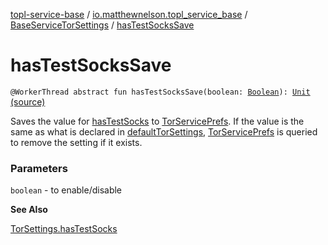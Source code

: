 [topl-service-base](../../index.md) / [io.matthewnelson.topl_service_base](../index.md) / [BaseServiceTorSettings](index.md) / [hasTestSocksSave](./has-test-socks-save.md)

# hasTestSocksSave

`@WorkerThread abstract fun hasTestSocksSave(boolean: `[`Boolean`](https://kotlinlang.org/api/latest/jvm/stdlib/kotlin/-boolean/index.html)`): `[`Unit`](https://kotlinlang.org/api/latest/jvm/stdlib/kotlin/-unit/index.html) [(source)](https://github.com/05nelsonm/TorOnionProxyLibrary-Android/blob/master/topl-service-base/src/main/java/io/matthewnelson/topl_service_base/BaseServiceTorSettings.kt#L700)

Saves the value for [hasTestSocks](has-test-socks.md) to [TorServicePrefs](../-tor-service-prefs/index.md). If the value is the same
as what is declared in [defaultTorSettings](default-tor-settings.md), [TorServicePrefs](../-tor-service-prefs/index.md) is queried to remove the
setting if it exists.

### Parameters

`boolean` - to enable/disable

**See Also**

[TorSettings.hasTestSocks](../../..//topl-core-base/io.matthewnelson.topl_core_base/-tor-settings/has-test-socks.md)

